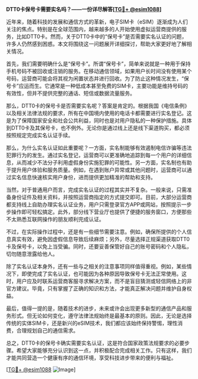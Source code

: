 **DTT0卡保号卡需要实名吗？——一份详尽解答[[TG💪+ @esim1088](https://t.me/s/esim1088)]**

近年来，随着科技的发展和通信方式的革新，电子SIM卡（eSIM）逐渐成为人们关注的焦点。特别是在全球范围内，越来越多的人开始使用虚拟运营商提供的服务，比如DTT0卡。然而，关于DTT0卡中的“保号卡”是否需要实名认证的问题，许多人仍然感到困惑。本文将围绕这一问题展开详细探讨，帮助大家更好地了解相关情况。

首先，我们需要明确什么是“保号卡”。所谓“保号卡”，简单来说就是一种用于保持手机号码不被回收或注销的服务。在移动通信领域，如果用户长时间没有使用某个号码，运营商可能会将其视为闲置状态并进行回收。为了防止这种情况发生，“保号卡”应运而生。它通常是一种低成本甚至免费的SIM卡，主要功能是维持号码的有效性，但并不提供完整的通话、短信或数据流量服务。

那么，DTT0卡的保号卡是否需要实名呢？答案是肯定的。根据我国《电信条例》以及相关法律法规的要求，所有在中国境内使用的电话卡都需要进行实名登记。这是为了保障国家安全和社会公共利益，同时也是对用户隐私的一种保护措施。具体到DTT0卡及其保号卡，也不例外。无论你是通过线上还是线下渠道购买，都必须按照规定完成实名认证手续。

那么，为什么实名认证如此重要呢？一方面，实名制能够有效遏制电信诈骗等违法犯罪行为的发生。通过实名登记，运营商可以更准确地追踪到每一个用户的详细信息，从而减少不法分子利用虚假身份实施犯罪的可能性。另一方面，实名制也有助于提升用户体验和服务质量。例如，在遇到账户异常或其他问题时，运营商可以通过实名信息快速核实用户身份，进而提供更加精准的帮助和支持。

当然，对于普通用户而言，完成实名认证的过程其实并不复杂。一般来说，只需准备身份证件及相关资料，并按照运营商指定的方式提交即可。目前，大部分运营商都支持线上自助办理实名认证业务，用户只需登录官方APP或网站，按照提示一步步操作即可轻松搞定。此外，部分线下营业厅也提供了便捷的服务窗口，方便那些不太熟悉互联网操作的朋友顺利完成认证。

不过，在实际操作过程中，还是有一些细节需要注意。例如，确保所提供的个人信息真实有效，避免因虚假信息导致后续麻烦；另外，尽量选择正规渠道获取DTT0卡及保号卡，以免上当受骗。同时，还要妥善保管好自己的账号密码和个人隐私，切勿随意泄露给他人。

除了实名认证本身外，还有一些与之相关的注意事项同样值得重视。例如，某些情况下，即使完成了实名认证，也可能因为各种原因导致保号卡无法正常使用。这时，用户应及时联系运营商客服寻求解决方案，而不是盲目猜测或轻信网络上的非官方建议。毕竟，只有掌握了正确的知识和方法，才能真正解决问题并维护自身权益。

最后，值得一提的是，随着技术的进步，未来或许会出现更多新型的通信产品和服务形式。但无论如何变化，遵守法律法规始终是最基本的原则。因此，无论是选择传统的实体SIM卡，还是新兴的eSIM技术，我们都应该始终保持警惕，理性消费，合理规划自己的通信需求。

总之，DTT0卡的保号卡确实需要实名认证，这是符合国家政策法规要求的必要步骤。希望大家能够充分认识到这一点，并积极配合完成相关工作。只有这样，我们才能共同营造一个健康有序的通信环境，享受科技进步带来的便利与福祉。

[[TG💪+ @esim1088](https://t.me/s/esim1088) ![Image](https://i.postimg.cc/4NQfJmqS/Snipaste-2025-05-13-00-14-12.png)]
